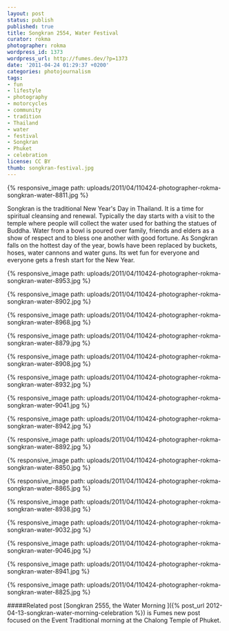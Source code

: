 ```yaml
---
layout: post
status: publish
published: true
title: Songkran 2554, Water Festival
curator: rokma
photographer: rokma
wordpress_id: 1373
wordpress_url: http://fumes.dev/?p=1373
date: '2011-04-24 01:29:37 +0200'
categories: photojournalism
tags:
- fun
- lifestyle
- photography
- motorcycles
- community
- tradition
- Thailand
- water
- festival
- Songkran
- Phuket
- celebration
license: CC BY
thumb: songkran-festival.jpg
---
```


{% responsive_image path: uploads/2011/04/110424-photographer-rokma-songkran-water-8811.jpg %}


Songkran is the traditional New Year's Day in Thailand. It is a time for spiritual cleansing and renewal. Typically the day starts with a visit to the temple where people will collect the water used for bathing the statues of Buddha. Water from a bowl is poured over family, friends and elders as a show of respect and to bless one another with good fortune. As Songkran falls on the hottest day of the year, bowls have been replaced by buckets, hoses, water cannons and water guns. Its wet fun for everyone and everyone gets a fresh start for the New Year. 

{% responsive_image path: uploads/2011/04/110424-photographer-rokma-songkran-water-8953.jpg %}

{% responsive_image path: uploads/2011/04/110424-photographer-rokma-songkran-water-8902.jpg %}

{% responsive_image path: uploads/2011/04/110424-photographer-rokma-songkran-water-8968.jpg %}

{% responsive_image path: uploads/2011/04/110424-photographer-rokma-songkran-water-8879.jpg %}

{% responsive_image path: uploads/2011/04/110424-photographer-rokma-songkran-water-8908.jpg %}

{% responsive_image path: uploads/2011/04/110424-photographer-rokma-songkran-water-8932.jpg %}

{% responsive_image path: uploads/2011/04/110424-photographer-rokma-songkran-water-9041.jpg %}

{% responsive_image path: uploads/2011/04/110424-photographer-rokma-songkran-water-8942.jpg %}

{% responsive_image path: uploads/2011/04/110424-photographer-rokma-songkran-water-8892.jpg %}

{% responsive_image path: uploads/2011/04/110424-photographer-rokma-songkran-water-8850.jpg %}

{% responsive_image path: uploads/2011/04/110424-photographer-rokma-songkran-water-8865.jpg %}

{% responsive_image path: uploads/2011/04/110424-photographer-rokma-songkran-water-8938.jpg %}

{% responsive_image path: uploads/2011/04/110424-photographer-rokma-songkran-water-9032.jpg %}

{% responsive_image path: uploads/2011/04/110424-photographer-rokma-songkran-water-9046.jpg %}

{% responsive_image path: uploads/2011/04/110424-photographer-rokma-songkran-water-8941.jpg %}

{% responsive_image path: uploads/2011/04/110424-photographer-rokma-songkran-water-8825.jpg %}



#####Related post
[Songkran 2555, the Water Morning ]({% post_url 2012-04-13-songkran-water-morning-celebration %}) is Fumes new post focused on the Event Traditional morning at the Chalong Temple of Phuket.

